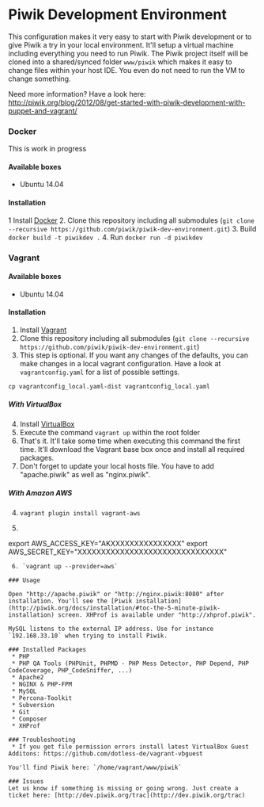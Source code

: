 Piwik Development Environment
=====================

This configuration makes it very easy to start with Piwik development or to give Piwik a try in your local environment. It'll setup a virtual machine including everything you need to run Piwik. The Piwik project itself will be cloned into a shared/synced folder `www/piwik` which makes it easy to change files within your host IDE. You even do not need to run the VM to change something. 

Need more information? Have a look here: http://piwik.org/blog/2012/08/get-started-with-piwik-development-with-puppet-and-vagrant/

### Docker

This is work in progress

#### Available boxes
 * Ubuntu 14.04
 
#### Installation
 1 Install [Docker](https://www.docker.com/)
 2. Clone this repository including all submodules (`git clone --recursive https://github.com/piwik/piwik-dev-environment.git`)
 3. Build `docker build -t piwikdev .`
 4. Run `docker run -d piwikdev`

### Vagrant

#### Available boxes
 * Ubuntu 14.04
 
#### Installation 
 1. Install [Vagrant](http://www.vagrantup.com)
 2. Clone this repository including all submodules (`git clone --recursive https://github.com/piwik/piwik-dev-environment.git`)
 3. This step is optional. If you want any changes of the defaults, you can make changes in a local vagrant configuration. Have a look at `vagrantconfig.yaml` for a list of possible settings.

 `cp vagrantconfig_local.yaml-dist vagrantconfig_local.yaml`
 
##### With VirtualBox
 4. Install [VirtualBox](https://www.virtualbox.org)
 5. Execute the command `vagrant up` within the root folder
 6. That's it. It'll take some time when executing this command the first time. It'll download the Vagrant base box once and install all required packages.
 7. Don't forget to update your local hosts file. You have to add "apache.piwik" as well as "nginx.piwik".

##### With Amazon AWS
 4. `vagrant plugin install vagrant-aws`
 5. ```
export AWS_ACCESS_KEY="AKXXXXXXXXXXXXXXX"
export AWS_SECRET_KEY="XXXXXXXXXXXXXXXXXXXXXXXXXXXXXXX"
``` 
 6. `vagrant up --provider=aws`
 
### Usage

Open "http://apache.piwik" or "http://nginx.piwik:8080" after installation. You'll see the [Piwik installation](http://piwik.org/docs/installation/#toc-the-5-minute-piwik-installation) screen. XHProf is available under "http://xhprof.piwik".

MySQL listens to the external IP address. Use for instance `192.168.33.10` when trying to install Piwik.

### Installed Packages
 * PHP
 * PHP QA Tools (PHPUnit, PHPMD - PHP Mess Detector, PHP Depend, PHP CodeCoverage, PHP_CodeSniffer, ...)
 * Apache2
 * NGINX & PHP-FPM
 * MySQL
 * Percona-Toolkit
 * Subversion
 * Git
 * Composer
 * XHProf

### Troubleshooting
 * If you get file permission errors install latest VirtualBox Guest Additons: https://github.com/dotless-de/vagrant-vbguest

You'll find Piwik here: `/home/vagrant/www/piwik` 

### Issues
Let us know if something is missing or going wrong. Just create a ticket here: [http://dev.piwik.org/trac](http://dev.piwik.org/trac)

